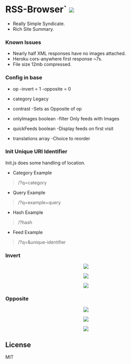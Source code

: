 # RSS-Browser` <img src='https://img.shields.io/github/license/acktic/acktic.github.io?style=social'>

  - Really Simple Syndicate.
  - Rich Site Summary.

### Known Issues

* Nearly half XML responses have no images attached.
* Heroku cors-anywhere first response ~7s.
* File size 12mb compressed.

### Config in base

* op
  -invert = 1
  -opposite = 0

* category Legacy
* contrast
  -Sets as Opposite of op

* onlyImages boolean
  -filter Only feeds with Images

* quickFeeds boolean
  -Display feeds on first visit

* translations array
  -Choice to reorder


### Init Unique URI Identifier

  Init.js does some handling of location.

  * Category Example
  > /?q=category

  * Query Example
  > /?q=example+query

  * Hash Example
  > /?hash

  * Feed Example
  > /?q=&unique-identifier



### Invert

<p align='center'><img src='http://acktic.github.io/screenshots/invert.jpg'></p>

<p align='center'><img src='http://acktic.github.io/screenshots/air.jpg'></p>

<p align='center'><img src='http://acktic.github.io/screenshots/visual.jpg'></p>

### Opposite

<p align='center'><img src='http://acktic.github.io/screenshots/opposite.jpg'></p>

<p align='center'><img src='http://acktic.github.io/screenshots/result.jpg'></p>

<p align='center'><img src='http://acktic.github.io/screenshots/contrast.jpg'></p>

License
----

MIT
